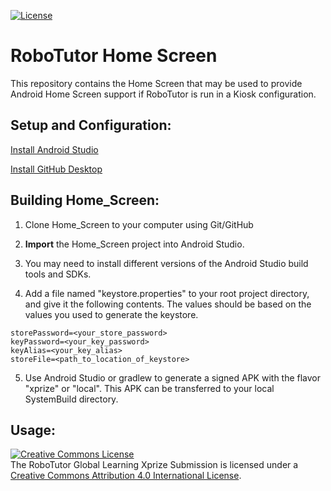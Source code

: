 [![License](https://img.shields.io/badge/License-Apache%202.0-blue.svg)](https://opensource.org/licenses/Apache-2.0)

# **RoboTutor Home Screen**


This repository contains the Home Screen that may be used to provide Android Home Screen support if RoboTutor is run in a Kiosk configuration.


## **Setup and Configuration:**

[Install Android Studio](http://developer.android.com/sdk/index.html)<br>

[Install GitHub Desktop](https://desktop.github.com/)<br>


## **Building Home_Screen:**

1. Clone Home_Screen to your computer using Git/GitHub

2. **Import** the Home_Screen project into Android Studio.

3. You may need to install different versions of the Android Studio build tools and SDKs.

4. Add a file named "keystore.properties" to your root project directory, and give it the following contents. The values should be based on the values you used to generate the keystore.
```
storePassword=<your_store_password>
keyPassword=<your_key_password>
keyAlias=<your_key_alias>
storeFile=<path_to_location_of_keystore>
```

5. Use Android Studio or gradlew to generate a signed APK with the flavor "xprize" or "local". This APK can be transferred to your local SystemBuild directory.




## **Usage:**

<a rel="license" href="http://creativecommons.org/licenses/by/4.0/"><img alt="Creative Commons License" style="border-width:0" src="https://i.creativecommons.org/l/by/4.0/88x31.png" /></a><br />The RoboTutor Global Learning Xprize Submission</span> is licensed under a <a rel="license" href="http://creativecommons.org/licenses/by/4.0/">Creative Commons Attribution 4.0 International License</a>.
